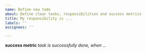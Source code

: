 ```yaml
---
name: Define new todo
about: Define clear tasks, responsibilities and success metrics
title: My responsibility is ...
labels: ''
assignees: ''

---
```


**success metric**
_task is successfully done, when ..._
